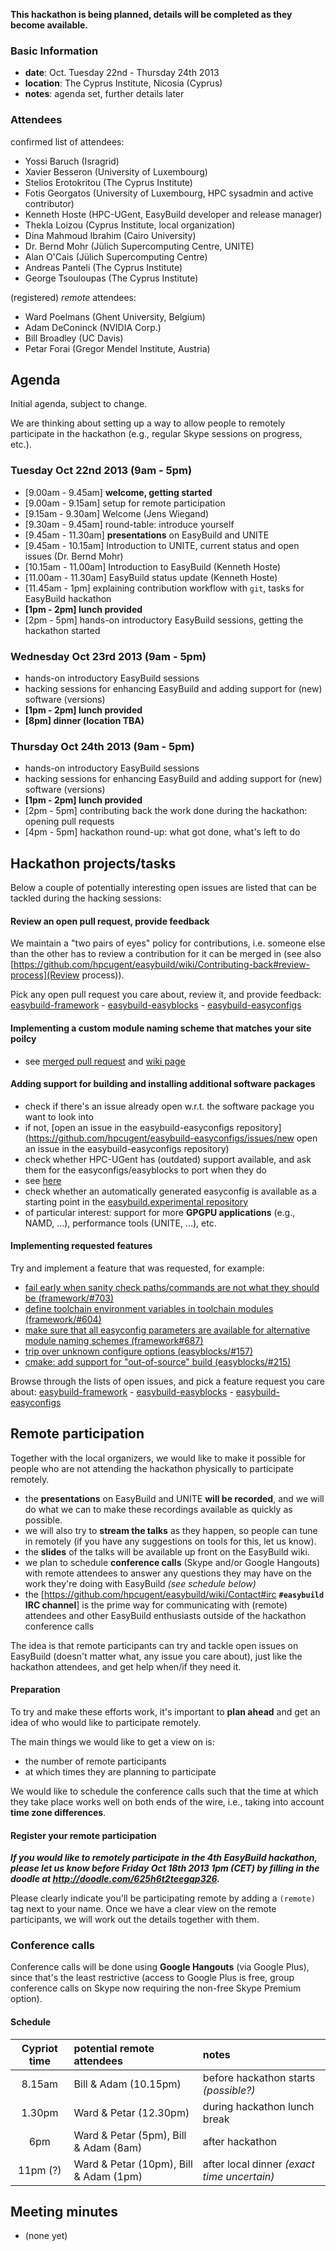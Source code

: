 **This hackathon is being planned, details will be completed as they become available.**

### Basic Information

* **date**: Oct. Tuesday 22nd - Thursday 24th 2013
* **location**: The Cyprus Institute, Nicosia (Cyprus)
* **notes**: agenda set, further details later

### Attendees

confirmed list of attendees:
* Yossi Baruch (Isragrid)
* Xavier Besseron (University of Luxembourg)
* Stelios Erotokritou (The Cyprus Institute)
* Fotis Georgatos (University of Luxembourg, HPC sysadmin and active contributor)
* Kenneth Hoste (HPC-UGent, EasyBuild developer and release manager)
* Thekla Loizou (Cyprus Institute, local organization)
* Dina Mahmoud Ibrahim (Cairo University)
* Dr. Bernd Mohr (Jülich Supercomputing Centre, UNITE)
* Alan O'Cais (Jülich Supercomputing Centre)
* Andreas Panteli (The Cyprus Institute)
* George Tsouloupas (The Cyprus Institute)

(registered) _remote_ attendees:
* Ward Poelmans (Ghent University, Belgium)
* Adam DeConinck (NVIDIA Corp.)
* Bill Broadley (UC Davis)
* Petar Forai (Gregor Mendel Institute, Austria)

## Agenda

Initial agenda, subject to change.

We are thinking about setting up a way to allow people to remotely participate in the hackathon (e.g., regular Skype sessions on progress, etc.).

### Tuesday Oct 22nd 2013 (9am - 5pm)

 * [9.00am - 9.45am] **welcome, getting started**
  * [9.00am - 9.15am] setup for remote participation
  * [9.15am - 9.30am] Welcome (Jens Wiegand)
  * [9.30am - 9.45am] round-table: introduce yourself
 * [9.45am - 11.30am] **presentations** on EasyBuild and UNITE
  * [9.45am - 10.15am] Introduction to UNITE, current status and open issues (Dr. Bernd Mohr)
  * [10.15am - 11.00am] Introduction to EasyBuild (Kenneth Hoste)
  * [11.00am - 11.30am] EasyBuild status update (Kenneth Hoste)
 * [11.45am - 1pm] explaining contribution workflow with `git`, tasks for EasyBuild hackathon
 * **[1pm - 2pm] lunch provided**
 * [2pm - 5pm] hands-on introductory EasyBuild sessions, getting the hackathon started

### Wednesday Oct 23rd 2013 (9am - 5pm)

 * hands-on introductory EasyBuild sessions
 * hacking sessions for enhancing EasyBuild and adding support for (new) software (versions) 
 * **[1pm - 2pm] lunch provided**
 * **[8pm] dinner (location TBA)**

### Thursday Oct 24th 2013 (9am - 5pm)

 * hands-on introductory EasyBuild sessions
 * hacking sessions for enhancing EasyBuild and adding support for (new) software (versions) 
 * **[1pm - 2pm] lunch provided**
 * [2pm - 5pm] contributing back the work done during the hackathon: opening pull requests
 * [4pm - 5pm] hackathon round-up: what got done, what's left to do

## Hackathon projects/tasks

Below a couple of potentially interesting open issues are listed that can be tackled during the hacking sessions:

#### Review an open pull request, provide feedback

We maintain a "two pairs of eyes" policy for contributions, i.e. someone else than the other has to review a contribution for it can be merged in (see also [https://github.com/hpcugent/easybuild/wiki/Contributing-back#review-process](Review process)).

Pick any open pull request you care about, review it, and provide feedback: [easybuild-framework](https://github.com/hpcugent/easybuild-framework/pulls) - [easybuild-easyblocks](https://github.com/hpcugent/easybuild-easyblocks/pulls) - [easybuild-easyconfigs](https://github.com/hpcugent/easybuild-easyconfigs/pulls)

#### Implementing a custom module naming scheme that matches your site poilcy
 * see [merged pull request](https://github.com/hpcugent/easybuild-framework/pull/687) and [wiki page](https://github.com/hpcugent/easybuild/wiki/Using-a-custom-module-naming-scheme)


#### Adding support for building and installing additional software packages
 
 * check if there's an issue already open w.r.t. the software package you want to look into
  * if not, [open an issue in the easybuild-easyconfigs repository](https://github.com/hpcugent/easybuild-easyconfigs/issues/new open an issue in the easybuild-easyconfigs repository)
  * check whether HPC-UGent has (outdated) support available, and ask them for the easyconfigs/easyblocks to port when they do
   * see [here](https://github.com/hpcugent/easybuild/wiki/List-of-supported-software-packages/ede46976d7367a86fe76ae79adba7b8e9fd9f118)
  * check whether an automatically generated easyconfig is available as a starting point in the [easybuild.experimental repository](https://github.com/fgeorgatos/easybuild.experimental/tree/master/contrib/pkgsrc)
 * of particular interest: support for more **GPGPU applications** (e.g., NAMD, ...), performance tools (UNITE, ...), etc.

#### Implementing requested features

Try and implement a feature that was requested, for example:

 * [fail early when sanity check paths/commands are not what they should be (framework/#703)](https://github.com/hpcugent/easybuild-framework/issues/703)
 * [define toolchain environment variables in toolchain modules (framework/#604)](https://github.com/hpcugent/easybuild-framework/issues/604)
 * [make sure that all easyconfig parameters are available for alternative module naming schemes (framework#687)](https://github.com/hpcugent/easybuild-framework/issues/687)
 * [trip over unknown configure options (easyblocks/#157)](https://github.com/hpcugent/easybuild-easyblocks/issues/157)
 * [cmake: add support for "out-of-source" build (easyblocks/#215)](https://github.com/hpcugent/easybuild-easyblocks/issues/215)

Browse through the lists of open issues, and pick a feature request you care about: [easybuild-framework](https://github.com/hpcugent/easybuild-framework/issues?state=open) - [easybuild-easyblocks](https://github.com/hpcugent/easybuild-easyblocks/issues?state=open) - [easybuild-easyconfigs](https://github.com/hpcugent/easybuild-easyconfigs/issues?state=open)


## Remote participation

Together with the local organizers, we would like to make it possible for people who are not attending the hackathon physically to participate remotely.

 * the **presentations** on EasyBuild and UNITE **will be recorded**, and we will do what we can to make these recordings available as quickly as possible.
 * we will also try to **stream the talks** as they happen, so people can tune in remotely (if you have any suggestions on tools for this, let us know).
 * the **slides** of the talks will be available up front on the EasyBuild wiki.
 * we plan to schedule **conference calls** (Skype and/or Google Hangouts) with remote attendees to answer any questions they may have on the work they're doing with EasyBuild _(see schedule below)_
 * the [https://github.com/hpcugent/easybuild/wiki/Contact#irc **`#easybuild` IRC channel**] is the prime way for communicating with (remote) attendees and other EasyBuild enthusiasts outside of the hackathon conference calls

The idea is that remote participants can try and tackle open issues on EasyBuild (doesn't matter what, any issue you care about), just like the hackathon attendees, and get help when/if they need it.

#### Preparation

To try and make these efforts work, it's important to **plan ahead** and get an idea of who would like to participate remotely.

The main things we would like to get a view on is:
 * the number of remote participants
 * at which times they are planning to participate

We would like to schedule the conference calls such that the time at which they take place works well on both ends of the wire, i.e., taking into account **time zone differences**.

#### Register your remote participation

_**If you would like to remotely participate in the 4th EasyBuild hackathon, please let us know before Friday Oct 18th 2013 1pm (CET) by filling in the doodle at http://doodle.com/625h6t2teegqp326.**_

Please clearly indicate you'll be participating remote by adding a `(remote)` tag next to your name. Once we have a clear view on the remote participants, we will work out the details together with them.

### Conference calls

Conference calls will be done using **Google Hangouts** (via Google Plus), since that's the least restrictive (access to Google Plus is free, group conference calls on Skype now requiring the non-free Skype Premium option).

#### Schedule

Cypriot time | potential remote attendees | notes
:--: | :-- | :--
8.15am | Bill & Adam (10.15pm)  | before hackathon starts _(possible?)_
1.30pm | Ward & Petar (12.30pm)  | during hackathon lunch break
6pm | Ward & Petar (5pm), Bill & Adam (8am) | after hackathon
11pm (?) | Ward & Petar (10pm), Bill & Adam (1pm) | after local dinner _(exact time uncertain)_

## Meeting minutes

 * (none yet)
